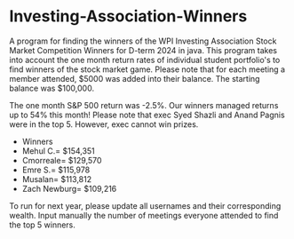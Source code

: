 # Investing-Association-Winners
A program for finding the winners of the WPI Investing Association Stock Market Competition Winners for D-term 2024 in java.
This program takes into account the one month return rates of individual student portfolio's to find winners of the stock market game.
Please note that for each meeting a member attended, $5000 was added into their balance. The starting balance was $100,000.

The one month S&P 500 return was -2.5%. Our winners managed returns up to 54% this month! Please note that exec Syed Shazli and Anand Pagnis were in the top 5. However, exec cannot win prizes.

 * Winners
 * Mehul C.= $154,351
 * Cmorreale= $129,570
 * Emre S.= $115,978
 * Musalan= $113,812
 * Zach Newburg= $109,216

To run for next year, please update all usernames and their corresponding wealth. Input manually the number of meetings everyone attended to find the top 5 winners.
